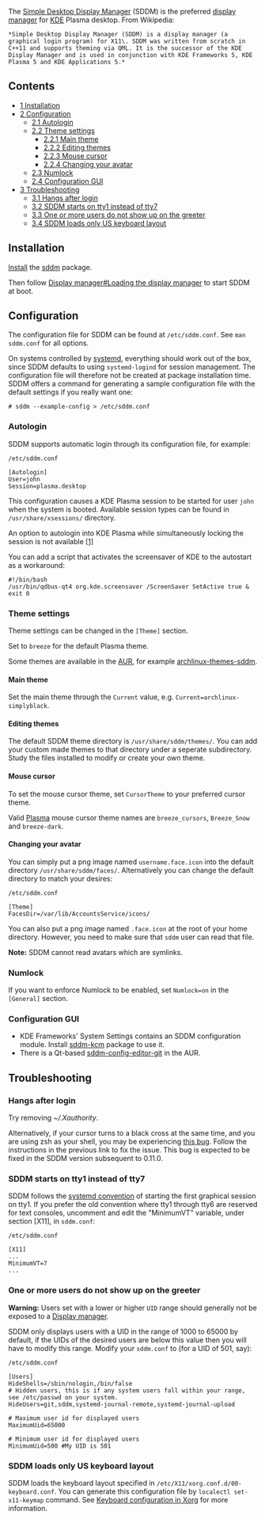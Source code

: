 The [Simple Desktop Display Manager](https://en.wikipedia.org/wiki/Simple_Desktop_Display_Manager "wikipedia:Simple Desktop Display Manager") (SDDM) is the preferred [display manager](/index.php/Display_manager "Display manager") for [KDE](/index.php/KDE "KDE") Plasma desktop. From Wikipedia:

	*Simple Desktop Display Manager (SDDM) is a display manager (a graphical login program) for X11\. SDDM was written from scratch in C++11 and supports theming via QML. It is the successor of the KDE Display Manager and is used in conjunction with KDE Frameworks 5, KDE Plasma 5 and KDE Applications 5.*

## Contents

*   [1 Installation](#Installation)
*   [2 Configuration](#Configuration)
    *   [2.1 Autologin](#Autologin)
    *   [2.2 Theme settings](#Theme_settings)
        *   [2.2.1 Main theme](#Main_theme)
        *   [2.2.2 Editing themes](#Editing_themes)
        *   [2.2.3 Mouse cursor](#Mouse_cursor)
        *   [2.2.4 Changing your avatar](#Changing_your_avatar)
    *   [2.3 Numlock](#Numlock)
    *   [2.4 Configuration GUI](#Configuration_GUI)
*   [3 Troubleshooting](#Troubleshooting)
    *   [3.1 Hangs after login](#Hangs_after_login)
    *   [3.2 SDDM starts on tty1 instead of tty7](#SDDM_starts_on_tty1_instead_of_tty7)
    *   [3.3 One or more users do not show up on the greeter](#One_or_more_users_do_not_show_up_on_the_greeter)
    *   [3.4 SDDM loads only US keyboard layout](#SDDM_loads_only_US_keyboard_layout)

## Installation

[Install](/index.php/Install "Install") the [sddm](https://www.archlinux.org/packages/?name=sddm) package.

Then follow [Display manager#Loading the display manager](/index.php/Display_manager#Loading_the_display_manager "Display manager") to start SDDM at boot.

## Configuration

The configuration file for SDDM can be found at `/etc/sddm.conf`. See `man sddm.conf` for all options.

On systems controlled by [systemd](/index.php/Systemd "Systemd"), everything should work out of the box, since SDDM defaults to using `systemd-logind` for session management. The configuration file will therefore not be created at package installation time. SDDM offers a command for generating a sample configuration file with the default settings if you really want one:

```
# sddm --example-config > /etc/sddm.conf

```

### Autologin

SDDM supports automatic login through its configuration file, for example:

 `/etc/sddm.conf` 
```
[Autologin]
User=john
Session=plasma.desktop
```

This configuration causes a KDE Plasma session to be started for user `john` when the system is booted. Available session types can be found in `/usr/share/xsessions/` directory.

An option to autologin into KDE Plasma while simultaneously locking the session is not available [[1]](https://github.com/sddm/sddm/issues/306)

You can add a script that activates the screensaver of KDE to the autostart as a workaround:

```
#!/bin/bash                                                                                                                                                         
/usr/bin/qdbus-qt4 org.kde.screensaver /ScreenSaver SetActive true &
exit 0

```

### Theme settings

Theme settings can be changed in the `[Theme]` section.

Set to `breeze` for the default Plasma theme.

Some themes are available in the [AUR](/index.php/AUR "AUR"), for example [archlinux-themes-sddm](https://aur.archlinux.org/packages/archlinux-themes-sddm/).

#### Main theme

Set the main theme through the `Current` value, e.g. `Current=archlinux-simplyblack`.

#### Editing themes

The default SDDM theme directory is `/usr/share/sddm/themes/`. You can add your custom made themes to that directory under a seperate subdirectory. Study the files installed to modify or create your own theme.

#### Mouse cursor

To set the mouse cursor theme, set `CursorTheme` to your preferred cursor theme.

Valid [Plasma](/index.php/Plasma "Plasma") mouse cursor theme names are `breeze_cursors`, `Breeze_Snow` and `breeze-dark`.

#### Changing your avatar

You can simply put a png image named `username.face.icon` into the default directory `/usr/share/sddm/faces/`. Alternatively you can change the default directory to match your desires:

 `/etc/sddm.conf` 
```
[Theme]
FacesDir=/var/lib/AccountsService/icons/
```

You can also put a png image named `.face.icon` at the root of your home directory. However, you need to make sure that `sddm` user can read that file.

**Note:** SDDM cannot read avatars which are symlinks.

### Numlock

If you want to enforce Numlock to be enabled, set `Numlock=on` in the `[General]` section.

### Configuration GUI

*   KDE Frameworks' System Settings contains an SDDM configuration module. Install [sddm-kcm](https://www.archlinux.org/packages/?name=sddm-kcm) package to use it.
*   There is a Qt-based [sddm-config-editor-git](https://aur.archlinux.org/packages/sddm-config-editor-git/) in the AUR.

## Troubleshooting

### Hangs after login

Try removing *~/.Xauthority*.

Alternatively, if your cursor turns to a black cross at the same time, and you are using zsh as your shell, you may be experiencing [this bug](https://github.com/sddm/sddm/issues/352). Follow the instructions in the previous link to fix the issue. This bug is expected to be fixed in the SDDM version subsequent to 0.11.0.

### SDDM starts on tty1 instead of tty7

SDDM follows the [systemd convention](http://0pointer.de/blog/projects/serial-console.html) of starting the first graphical session on tty1\. If you prefer the old convention where tty1 through tty6 are reserved for text consoles, uncomment and edit the "MinimumVT" variable, under section [X11], in `sddm.conf`:

 `/etc/sddm.conf` 
```
[X11]
...
MinimumVT=7
...
```

### One or more users do not show up on the greeter

**Warning:** Users set with a lower or higher `UID` range should generally not be exposed to a [Display manager](/index.php/Display_manager "Display manager").

SDDM only displays users with a UID in the range of 1000 to 65000 by default, if the UIDs of the desired users are below this value then you will have to modify this range. Modify your `sddm.conf` to (for a UID of 501, say):

 `/etc/sddm.conf` 
```
[Users]
HideShells=/sbin/nologin,/bin/false
# Hidden users, this is if any system users fall within your range, see /etc/passwd on your system.
HideUsers=git,sddm,systemd-journal-remote,systemd-journal-upload

# Maximum user id for displayed users
MaximumUid=65000

# Minimum user id for displayed users
MinimumUid=500 #My UID is 501
```

### SDDM loads only US keyboard layout

SDDM loads the keyboard layout specified in `/etc/X11/xorg.conf.d/00-keyboard.conf`. You can generate this configuration file by `localectl set-x11-keymap` command. See [Keyboard configuration in Xorg](/index.php/Keyboard_configuration_in_Xorg "Keyboard configuration in Xorg") for more information.